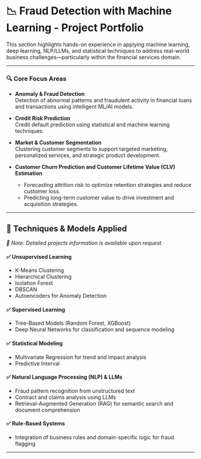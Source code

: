 # 📉 Fraud Detection with Machine Learning - Project Portfolio

This section highlights hands-on experience in applying machine learning, deep learning, NLP/LLMs, and statistical techniques to address real-world business challenges—particularly within the financial services domain.

---

### 🔍 Core Focus Areas

- **Anomaly & Fraud Detection**  
  Detection of abnormal patterns and fraudulent activity in financial loans and transactions using intelligent ML/AI models.

- **Credit Risk Prediction**  
  Credit default prediction using statistical and machine learning techniques.

- **Market & Customer Segmentation**  
  Clustering customer segments to support targeted marketing, personalized services, and strategic product development.

- **Customer Churn Prediction and  Customer Lifetime Value (CLV) Estimation**
  - Forecasting attrition risk to optimize retention strategies and reduce customer loss.
  - Predicting long-term customer value to drive investment and acquisition strategies.

---

## 🚀 Techniques & Models Applied  
*📌 Note: Detailed projects information is available upon request.*

#### ✅  Unsupervised Learning 
- K-Means Clustering  
- Hierarchical Clustering  
- Isolation Forest  
- DBSCAN  
- Autoencoders for Anomaly Detection

#### ✅  Supervised Learning
- Tree-Based Models (Random Forest, XGBoost)  
- Deep Neural Networks for classification and sequence modeling  

#### ✅  Statistical Modeling
- Multivariate Regression for trend and impact analysis  
- Predictive Interval 

#### ✅  Natural Language Processing (NLP) & LLMs  
- Fraud pattern recognition from unstructured text  
- Contract and claims analysis using LLMs  
- Retrieval-Augmented Generation (RAG) for semantic search and document comprehension

#### ✅  Rule-Based Systems
- Integration of business rules and domain-specific logic for fraud flagging  
---
